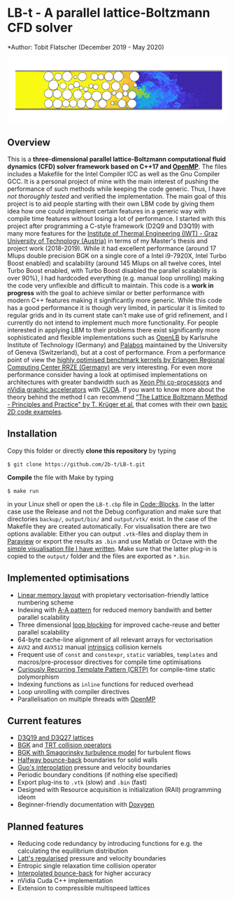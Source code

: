 # LB-t - A parallel lattice-Boltzmann CFD solver

*Author: Tobit Flatscher (December 2019 - May 2020)

[![Turbulent gaseous flow in porous media](/doc/PorousMedia_Re3750Sc1.jpeg)](https://www.youtube.com/watch?v=7SR4vhMnWZc "Turbulent gaseous flow in porous media")

## Overview
This is a **three-dimensional parallel lattice-Boltzmann computational fluid dynamics (CFD) solver framework based on C++17 and [OpenMP](https://www.openmp.org/)**. The files includes a Makefile for the Intel Compiler ICC as well as the Gnu Compiler GCC.
It is a personal project of mine with the main interest of pushing the performance of such methods while keeping the code generic. Thus, I have *not thoroughly tested* and verified the implementation. The main goal of this project is to aid people starting with their own LBM code by giving them idea how one could implement certain features in a generic way with compile time features without losing a lot of performance.
I started with this project after programming a C-style framework (D2Q9 and D3Q19) with many more features for the [Institute of Thermal Engineering (IWT) - Graz University of Technology (Austria)](https://www.tugraz.at/en/institutes/iwt/home/) in terms of my Master's thesis and project work (2018-2019). While it had excellent performance (around 17 Mlups double precision BGK on a single core of a Intel i9-7920X, Intel Turbo Boost enabled) and scalability (around 145 Mlups on all twelve cores, Intel Turbo Boost enabled, with Turbo Boost disabled the parallel scalability is over 90%), I had hardcoded everything (e.g. manual loop unrolling) making the code very unflexible and difficult to maintain.
This code is a **work in progress** with the goal to achieve similar or better performance with modern C++ features making it significantly more generic.
While this code has a good performance it is though very limited, in particular it is limited to regular grids and in its current state can't make use of grid refinement, and I currently do not intend to implement much more functionality.
For people interested in applying LBM to their problems there exist significantly more sophisticated and flexible implementations such as [OpenLB](https://www.openlb.net/) by Karlsruhe Institute of Technology (Germany) and [Palabos](https://palabos.unige.ch/) maintained by the University of Geneva (Switzerland), but at a cost of performance.
From a performance point of view the [highly optimised benchmark kernels by Erlangen Regional Computing Center RRZE (Germany)](https://github.com/RRZE-HPC/lbm-benchmark-kernels) are very interesting. For even more performance consider having a look at optimised implementations on architectures with greater bandwidth such as [Xeon Phi co-processors](https://doi.org/10.1002/cpe.5072) and [nVidia graphic accelerators](https://doi.org/10.1155/2017/1205892) with [CUDA](https://www.packtpub.com/application-development/cuda-cookbook).
If you want to know more about the theory behind the method I can recommend ["The Lattice Boltzmann Method - Principles and Practice" by T. Krüger et al.](https://www.springer.com/gp/book/9783319446479) that comes with their own [basic 2D code examples](https://github.com/lbm-principles-practice).

## Installation
Copy this folder or directly **clone this repository** by typing
```
$ git clone https://github.com/2b-t/LB-t.git
```
**Compile** the file with Make by typing 
```
$ make run
```
in your Linux shell or open the `LB-t.cbp` file in [Code::Blocks](http://www.codeblocks.org/). In the latter case use the Release and not the Debug configuration and make sure that directories `backup/`, `output/bin/` and `output/vtk/` exist. In the case of the Makefile they are created automatically.
For visualisation there are two options available: Either you can output `.vtk`-files and display them in [Paraview](https://www.paraview.org/) or export the results as `.bin` and use Matlab or Octave with the [simple visualisation file I have written](https://github.com/2b-t/CFD-visualisation.git).
Make sure that the latter plug-in is copied to the `output/` folder and the files are exported as `*.bin`.

## Implemented optimisations
- [Linear memory layout](https://www.springer.com/gp/book/9783319446479) with propietary vectorisation-friendly lattice numbering scheme
- Indexing with [A-A pattern](https://www.doi.org/10.1109/ICPP.2009.38) for reduced memory bandwith and better parallel scalability
- Three dimensional [loop blocking](https://www.doi.org/10.1142/S0129626403001501) for improved cache-reuse and better parallel scalability
- 64-byte cache-line alignment of all relevant arrays for vectorisation
- `AVX2` and `AVX512` manual [intrinsics](https://www.apress.com/gp/book/9781484200643) collision kernels
- Frequent use of `const` and `constexpr`, `static` variables, `templates` and macros/pre-processor directives for compile time optimisations
- [Curiously Recurring Template Pattern (CRTP)](https://eli.thegreenplace.net/2011/05/17/the-curiously-recurring-template-pattern-in-c/) for compile-time static polymorphism
- Indexing functions as `inline` functions for reduced overhead
- Loop unrolling with compiler directives
- Parallelisation on multiple threads with [OpenMP](https://www.openmp.org/)

## Current features
- [D3Q19 and D3Q27 lattices](https://www.doi.org/10.1209/0295-5075/17/6/001)
- [BGK](https://www.doi.org/10.1103/PhysRev.94.511) and [TRT collision operators](http://global-sci.org/intro/article_detail/cicp/7862.html)
- [BGK with Smagorinsky turbulence model](https://arxiv.org/abs/comp-gas/9401004) for turbulent flows
- [Halfway bounce-back](https://www.doi.org/10.1007/BF02181482) boundaries for solid walls
- [Guo's interpolation](https://www.doi.org/910.1088/1009-1963/11/4/310) pressure and velocity boundaries
- Periodic boundary conditions (if nothing else specified)
- Export plug-ins to `.vtk` (slow) and `.bin` (fast)
- Designed with Resource acquisition is initialization (RAII) programming ideom
- Beginner-friendly documentation with [Doxygen](http://www.doxygen.nl/)

## Planned features
- Reducing code redundancy by introducing functions for e.g. the calculating the equilibrium distribution
- [Latt's regularised](https://www.doi.org/10.1103/PhysRevE.77.056703) pressure and velocity boundaries
- Entropic single relaxation time collision operator
- [Interpolated bounce-back](https://www.doi.org/10.1063/1.1399290) for higher accuracy
- nVidia Cuda C++ implementation
- Extension to compressible multispeed lattices
